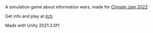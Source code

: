 A simulation game about information wars, made for [Climate Jam 2022](https://itch.io/jam/climate-jam-2022)

Get info and play at [itch](https://sapsari.itch.io/denial-network)

Made with Unity 2021.3.0f1
